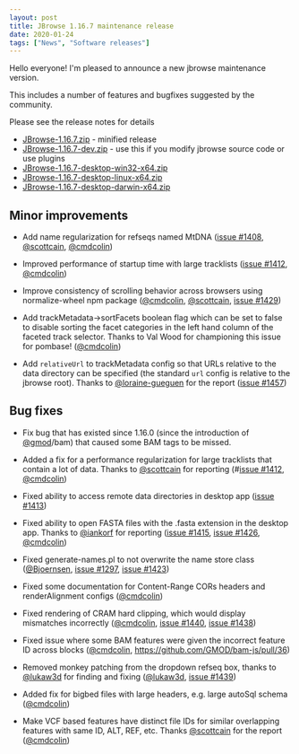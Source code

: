 ```yaml
---
layout: post
title: JBrowse 1.16.7 maintenance release
date: 2020-01-24
tags: ["News", "Software releases"]
---
```


Hello everyone! I'm pleased to announce a new jbrowse maintenance version.

This includes a number of features and bugfixes suggested by the community.

Please see the release notes for details

- [JBrowse-1.16.7.zip](https://github.com/GMOD/jbrowse/releases/download/1.16.7-release/JBrowse-1.16.7.zip) -
  minified release
- [JBrowse-1.16.7-dev.zip](https://github.com/GMOD/jbrowse/archive/1.16.7-release.zip) -
  use this if you modify jbrowse source code or use plugins
- [JBrowse-1.16.7-desktop-win32-x64.zip](https://github.com/GMOD/jbrowse/releases/download/1.16.7-release/JBrowse-1.16.7-desktop-win32-x64.zip)
- [JBrowse-1.16.7-desktop-linux-x64.zip](https://github.com/GMOD/jbrowse/releases/download/1.16.7-release/JBrowse-1.16.7-desktop-linux-x64.zip)
- [JBrowse-1.16.7-desktop-darwin-x64.zip](https://github.com/GMOD/jbrowse/releases/download/1.16.7-release/JBrowse-1.16.7-desktop-darwin-x64.zip)

## Minor improvements

- Add name regularization for refseqs named MtDNA
  (<a href="https://github.com/gmod/jbrowse/pull/1408">issue #1408</a>,
  <a href="https://github.com/scottcain">@scottcain</a>,
  <a href="https://github.com/cmdcolin">@cmdcolin</a>)

- Improved performance of startup time with large tracklists
  (<a href="https://github.com/gmod/jbrowse/pull/1412">issue #1412</a>,
  <a href="https://github.com/cmdcolin">@cmdcolin</a>)

- Improve consistency of scrolling behavior across browsers using
  normalize-wheel npm package
  (<a href="https://github.com/cmdcolin">@cmdcolin</a>,
  <a href="https://github.com/scottcain">@scottcain</a>,
  <a href="https://github.com/gmod/jbrowse/pull/1429">issue #1429</a>)

- Add trackMetadata->sortFacets boolean flag which can be set to false to
  disable sorting the facet categories in the left hand column of the faceted
  track selector. Thanks to Val Wood for championing this issue for pombase!
  (<a href="https://github.com/cmdcolin">@cmdcolin</a>)

- Add `relativeUrl` to trackMetadata config so that URLs relative to the data
  directory can be specified (the standard `url` config is relative to the
  jbrowse root). Thanks to
  <a href="https://github.com/loraine-gueguen">@loraine-gueguen</a> for the
  report (<a href="https://github.com/gmod/jbrowse/issues/1457">issue #1457</a>)

## Bug fixes

- Fix bug that has existed since 1.16.0 (since the introduction of
  <a href="https://github.com/gmod">@gmod</a>/bam) that caused some BAM tags to
  be missed.

- Added a fix for a performance regularization for large tracklists that contain
  a lot of data. Thanks to <a href="https://github.com/scottcain">@scottcain</a>
  for reporting (#<a href="https://github.com/gmod/jbrowse/pull/1412">issue
  #1412</a>, <a href="https://github.com/cmdcolin">@cmdcolin</a>)

- Fixed ability to access remote data directories in desktop app
  (<a href="https://github.com/gmod/jbrowse/issues/1413">issue #1413</a>)

- Fixed ability to open FASTA files with the .fasta extension in the desktop
  app. Thanks to <a href="https://github.com/iankorf">@iankorf</a> for reporting
  (<a href="https://github.com/gmod/jbrowse/issues/1415">issue #1415</a>,
  <a href="https://github.com/gmod/jbrowse/pull/1426">issue #1426</a>,
  <a href="https://github.com/cmdcolin">@cmdcolin</a>)

- Fixed generate-names.pl to not overwrite the name store class
  (<a href="https://github.com/Bjoernsen">@Bjoernsen</a>,
  <a href="https://github.com/gmod/jbrowse/issues/1297">issue #1297</a>,
  <a href="https://github.com/gmod/jbrowse/pull/1423">issue #1423</a>)

- Fixed some documentation for Content-Range CORs headers and renderAlignment
  configs (<a href="https://github.com/cmdcolin">@cmdcolin</a>)

- Fixed rendering of CRAM hard clipping, which would display mismatches
  incorrectly (<a href="https://github.com/cmdcolin">@cmdcolin</a>,
  <a href="https://github.com/gmod/jbrowse/pull/1440">issue #1440</a>,
  <a href="https://github.com/gmod/jbrowse/issues/1438">issue #1438</a>)

- Fixed issue where some BAM features were given the incorrect feature ID across
  blocks (<a href="https://github.com/cmdcolin">@cmdcolin</a>,
  https://github.com/GMOD/bam-js/pull/36)

- Removed monkey patching from the dropdown refseq box, thanks to
  <a href="https://github.com/lukaw3d">@lukaw3d</a> for finding and fixing
  (<a href="https://github.com/lukaw3d">@lukaw3d</a>,
  <a href="https://github.com/gmod/jbrowse/pull/1439">issue #1439</a>)

- Added fix for bigbed files with large headers, e.g. large autoSql schema
  (<a href="https://github.com/cmdcolin">@cmdcolin</a>)

- Make VCF based features have distinct file IDs for similar overlapping
  features with same ID, ALT, REF, etc. Thanks
  <a href="https://github.com/scottcain">@scottcain</a> for the report
  (<a href="https://github.com/cmdcolin">@cmdcolin</a>)
